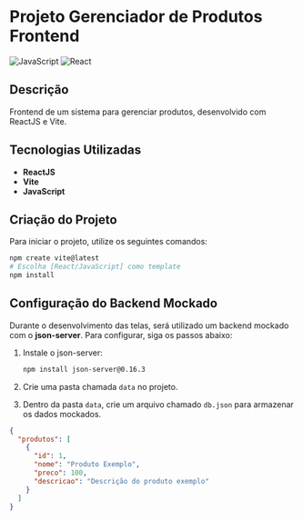 
# Projeto Gerenciador de Produtos Frontend

![JavaScript](https://img.shields.io/badge/JavaScript-ES6+-f7df1e?logo=javascript&logoColor=black&style=flat)
![React](https://img.shields.io/badge/React-18.x-61dafb?logo=react&logoColor=black&style=flat)

## Descrição

Frontend de um sistema para gerenciar produtos, desenvolvido com ReactJS e Vite.

## Tecnologias Utilizadas
- **ReactJS**
- **Vite**
- **JavaScript**

## Criação do Projeto

Para iniciar o projeto, utilize os seguintes comandos:

```bash
npm create vite@latest
# Escolha [React/JavaScript] como template
npm install
```

## Configuração do Backend Mockado

Durante o desenvolvimento das telas, será utilizado um backend mockado com o **json-server**. Para configurar, siga os passos abaixo:

1. Instale o json-server:
   ```bash
   npm install json-server@0.16.3
   ```

2. Crie uma pasta chamada `data` no projeto.

3. Dentro da pasta `data`, crie um arquivo chamado `db.json` para armazenar os dados mockados.

```json
{
  "produtos": [
    {
      "id": 1,
      "nome": "Produto Exemplo",
      "preco": 100,
      "descricao": "Descrição do produto exemplo"
    }
  ]
}
```
